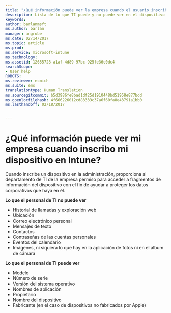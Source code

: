 ```yaml
---
title: "¿Qué información puede ver la empresa cuando el usuario inscribe el dispositivo? | Microsoft Docs"
description: Lista de lo que TI puede y no puede ver en el dispositivo administrado.
keywords: 
author: barlanmsft
ms.author: barlan
manager: angrobe
ms.date: 02/14/2017
ms.topic: article
ms.prod: 
ms.service: microsoft-intune
ms.technology: 
ms.assetid: 12655728-a1af-4d89-97bc-925fe36c0dc4
searchScope:
- User help
ROBOTS: 
ms.reviewer: esmich
ms.suite: ems
translationtype: Human Translation
ms.sourcegitcommit: b5d3986fe8bad1df25d1910448bd51958e877bdd
ms.openlocfilehash: 4f666226012cd83333c37a6f60fa8e43791a1bb0
ms.lasthandoff: 02/18/2017


---
```


# <a name="what-information-can-my-company-see-when-i-enroll-my-device-in-intune"></a>¿Qué información puede ver mi empresa cuando inscribo mi dispositivo en Intune?

Cuando inscribe un dispositivo en la administración, proporciona al departamento de TI de la empresa permiso para acceder a fragmentos de información del dispositivo con el fin de ayudar a proteger los datos corporativos que haya en él.

**Lo que el personal de TI no puede ver**

- Historial de llamadas y exploración web
-    Ubicación
- Correo electrónico personal
- Mensajes de texto
- Contactos
-    Contraseñas de las cuentas personales
- Eventos del calendario
- Imágenes, ni siquiera lo que hay en la aplicación de fotos ni en el álbum de cámara

**Lo que el personal de TI puede ver**

-   Modelo
-   Número de serie
-   Versión del sistema operativo
-   Nombres de aplicación
-   Propietario
-   Nombre del dispositivo
-   Fabricante (en el caso de dispositivos no fabricados por Apple)

